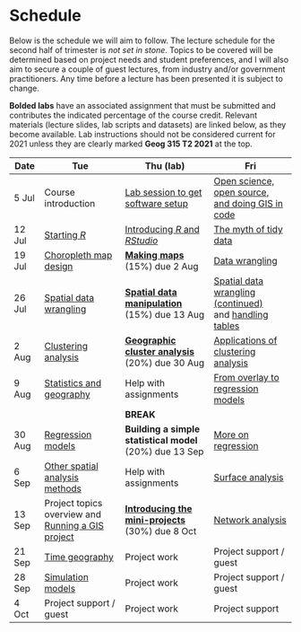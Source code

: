 # Schedule
Below is the schedule we will aim to follow. The lecture schedule for the second half of trimester is *not set in stone*. Topics to be covered will be determined based on project needs and student preferences, and I will also aim to secure a couple of guest lectures, from industry and/or government practitioners. Any time before a lecture has been presented it is subject to change.

**Bolded labs** have an associated assignment that must be submitted and contributes the indicated percentage of the course credit.  Relevant materials (lecture slides, lab scripts and datasets) are linked below, as they become available. Lab instructions should not be considered current for 2021 unless they are clearly marked **Geog 315 T2 2021** at the top.

Date | Tue | Thu (lab) | Fri
-- | -- | -- | --
5 Jul | Course introduction | [Lab session to get software setup](labs/week-01) | [Open science, open source, and doing GIS in code](slides/open/)
12 Jul | [Starting *R*](slides/starting-r/) | [Introducing *R* and *RStudio*](labs/week-02) | [The myth of tidy data](slides/tidy-data/)
19 Jul | [Choropleth map design](slides/choropleth-maps/) | [**Making maps**](labs/week-03) (15%) due 2 Aug | [Data wrangling](slides/data-wrangling/)
26 Jul | [Spatial data wrangling](slides/spatial-data-wrangling/) | [**Spatial data manipulation**](labs/week-04) (15%) due 13 Aug | [Spatial data wrangling (continued)](slides/spatial-data-wrangling/)<br>and [handling tables](slides/table-joins-and-dissolves/)
2 Aug | [Clustering analysis](slides/classification-clustering/) | [**Geographic cluster analysis**](labs/week-05) (20%) due 30 Aug | [Applications of clustering analysis](https://southosullivan.com/geog315/classification-examples/)
9 Aug | [Statistics and geography](https://southosullivan.com/geog315/statistics-and-space/) | Help with assignments | [From overlay to regression models](https://southosullivan.com/geog315/from-overlay-to-regression/)
&nbsp; | &nbsp; | **BREAK** | &nbsp;
30 Aug | [Regression models](https://southosullivan.com/geog315/regression/) |  **Building a simple statistical model** (20%) due 13 Sep | [More on regression](https://southosullivan.com/geog315/more-on-regression/)
6 Sep | [Other spatial analysis methods](https://southosullivan.com/geog315/spatial-analysis-methods/) | Help with assignments | [Surface analysis](https://southosullivan.com/geog315/surface-analysis/)
13 Sep | Project topics overview and [Running a GIS project](https://southosullivan.com/geog315/running-a-gis-project/) | [**Introducing the mini-projects**](labs/mini-project) (30%) due 8 Oct | [Network analysis](https://southosullivan.com/geog315/network-analysis/)
21 Sep | [Time geography](https://southosullivan.com/geog315/time-geography/) | Project work | Project support / guest
28 Sep | [Simulation models](https://southosullivan.com/geog315/simulation-models/) | Project work | Project support / guest
4 Oct | Project support / guest | Project work | Project support
